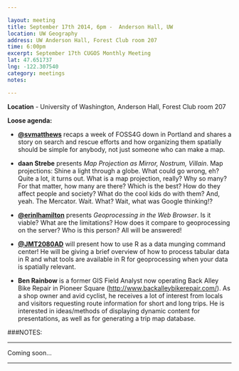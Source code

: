 ```yaml
---

layout: meeting
title: September 17th 2014, 6pm -  Anderson Hall, UW
location: UW Geography
address: UW Anderson Hall, Forest Club room 207
time: 6:00pm
excerpt: September 17th CUGOS Monthly Meeting
lat: 47.651737
lng: -122.307540
category: meetings
notes:

---
```


**Location** - University of Washington, Anderson Hall, Forest Club room 207

__Loose agenda:__

- **[@svmatthews](http://github.com/svmatthews)** recaps a week of FOSS4G down in Portland and shares a story on search and rescue efforts and how organizing them spatially should be simple for anybody, not just someone who can make a map.
- **daan Strebe** presents *Map Projection as Mirror, Nostrum, Villain*. Map projections: Shine a light through a globe. What could go wrong, eh? Quite a lot, it turns out. What is a map projection, really? Why so many? For that matter, how many are there? Which is the best? How do they affect people and society? What do the cool kids do with them? And, yeah. The Mercator. Wait. What? Wait, what was Google thinking!?
- **[@erinlhamilton](https://github.com/erinlhamilton)** presents *Geoprocessing in the Web Browser*. Is it viable? What are the limitations? How does it compare to geoprocessing on the server? Who is this person? All will be answered!
- **[@JMT2080AD](https://github.com/JMT2080AD)** will present how to use R as a data munging command center! He will be giving a brief overview of how to process tabular data in R and what tools are available in R for geoprocessing when your data is spatially relevant.

- **Ben Rainbow** is a former GIS Field Analyst now operating Back Alley Bike Repair in Pioneer Square (http://www.backalleybikerepair.com/). As a shop owner and avid cyclist, he receives a lot of interest from locals and visitors requesting route information for short and long trips. He is interested in ideas/methods of displaying dynamic content for presentations, as well as for generating a trip map database.

###NOTES:

---

Coming soon...

---

